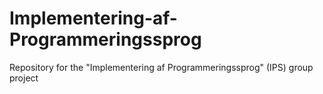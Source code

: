 # Implementering-af-Programmeringssprog
 Repository for the "Implementering af Programmeringssprog" (IPS) group project
